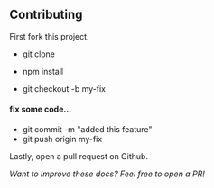 ## Contributing

First fork this project.

- git clone <your-forked-repo>
- npm install

- git checkout -b my-fix

#### fix some code...

- git commit -m "added this feature"
- git push origin my-fix

Lastly, open a pull request on Github.

_Want to improve these docs? Feel free to open a PR!_
